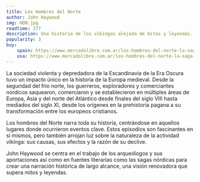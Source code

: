 ```yaml
---
title: Los Hombres del Norte
author: John Haywood
img: HDN.jpg
readtime: 277
description: Una historia de los vikingos alejada de mitos y leyendas.
popularity: 3
buy:
    spain: https://www.mercadolibre.com.ar/los-hombres-del-norte-la-saga-vikinga-de-john-haywood-editorial-ariel/p/MLA21441773#polycard_client=search-nordic&searchVariation=MLA21441773&wid=MLA1504431320&position=2&search_layout=stack&type=product&tracking_id=33aa8329-e35a-4740-bf3a-ff52a9d799fc&sid=search
    usa: https://www.mercadolibre.com.ar/los-hombres-del-norte-la-saga-vikinga-de-john-haywood-editorial-ariel/p/MLA21441773#polycard_client=search-nordic&searchVariation=MLA21441773&wid=MLA1504431320&position=2&search_layout=stack&type=product&tracking_id=33aa8329-e35a-4740-bf3a-ff52a9d799fc&sid=search
---
```


La sociedad violenta y depredadora de la Escandinavia de la Era Oscura tuvo un impacto único en la historia de la Europa medieval. Desde la seguridad del frío norte, los guerreros, exploradores y comerciantes nórdicos saquearon, comerciaron y se establecieron en múltiples áreas de Europa, Asia y del norte del Atlántico desde finales del siglo VIII hasta mediados del siglo XI, desde los orígenes en la prehistoria pagana a su transformación entre los europeos cristianos.

Los hombres del Norte narra toda su historia, centrándose en aquellos lugares donde ocurrieron eventos clave. Estos episodios son fascinantes en sí mismos, pero también arrojan luz sobre la naturaleza de la actividad vikinga: sus causas, sus efectos y la razón de su declive.

John Haywood se centra en el trabajo de los arqueólogos y sus aportaciones así como en fuentes literarias como las sagas nórdicas para crear una narración histórica de largo alcance, una visión renovadora que supera mitos y leyendas.